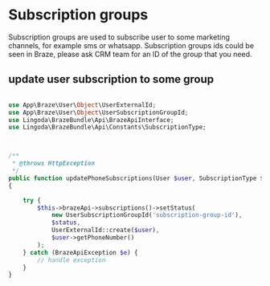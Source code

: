 # Subscription groups

Subscription groups are used to subscribe user to some marketing channels, for example sms or whatsapp.
Subscription groups ids could be seen in Braze, please ask CRM team for an ID of the group that you need.

## update user subscription to some group

```php

use App\Braze\User\Object\UserExternalId;
use App\Braze\User\Object\UserSubscriptionGroupId;
use Lingoda\BrazeBundle\Api\BrazeApiInterface;
use Lingoda\BrazeBundle\Api\Constants\SubscriptionType;



/**
 * @throws HttpException
 */
public function updatePhoneSubscriptions(User $user, SubscriptionType $status): void
{

	try {
		$this->brazeApi->subscriptions()->setStatus(
			new UserSubscriptionGroupId('subscription-group-id'),
			$status,
			UserExternalId::create($user),
			$user->getPhoneNumber()
		);
	} catch (BrazeApiException $e) {
		// handle exception
	}
}
```
